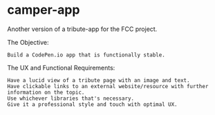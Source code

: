 # camper-app
Another version of a tribute-app for the FCC project.

The Objective:

    Build a CodePen.io app that is functionally stable.

The UX and Functional Requirements:

    Have a lucid view of a tribute page with an image and text.
    Have clickable links to an external website/resource with further information on the topic.
    Use whichever libraries that's necessary.
    Give it a professional style and touch with optimal UX.
